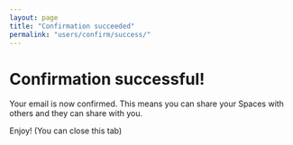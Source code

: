 ```yaml
---
layout: page
title: "Confirmation succeeded"
permalink: "users/confirm/success/"
---
```


# Confirmation successful!

Your email is now confirmed. This means you can share your Spaces with others
and they can share with you.

Enjoy! (You can close this tab)

